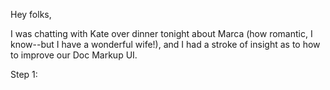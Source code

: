 Hey folks,

I was chatting with Kate over dinner tonight about Marca (how romantic, I know--but I have a wonderful wife!), and I had a stroke of insight as to how to improve our Doc Markup UI.

Step 1:
